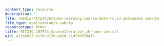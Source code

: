 ```yaml
---
content_type: resource
description: ''
file: /media/https%3A/open-learning-course-data-rc.s3.amazonaws.com/21g-107-chinese-i-streamlined-fall-2014/a21b6923cc7d0120e62851d7305f9476_MIT21G_107F14_CourseIteration_zh-hans-cmn.srt
file_type: application/x-subrip
resourcetype: Other
title: MIT21G_107F14_CourseIteration_zh-hans-cmn.srt
uid: a21b6923-cc7d-0120-e628-51d7305f9476
---
```

